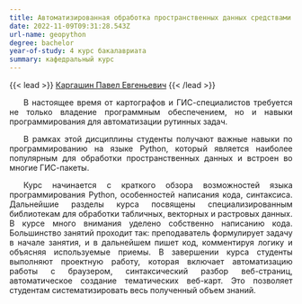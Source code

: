 ```yaml
---
title: Автоматизированная обработка пространственных данных средствами языка Python
date: 2022-11-09T09:31:28.543Z
url-name: geopython
degree: bachelor
year-of-study: 4 курс бакалавриата
summary: кафедральный курс
---
```

{{< lead >}} [Каргашин Павел Евгеньевич](https://istina.msu.ru/profile/pavelkargashin/) {{< /lead >}}

<div style="text-align: justify; text-indent: 25px;">
В настоящее время от картографов и ГИС-специалистов требуется не только владение программным обеспечением, но и навыки программирования для автоматизации рутинных задач.

В рамках этой дисциплины студенты получают важные навыки по программированию на языке Python, который является наиболее популярным для обработки пространственных данных и встроен во многие ГИС-пакеты.</div>
<div style="text-align: justify; text-indent: 25px;">
Курс начинается с краткого обзора возможностей языка программирования Python, особенностей написания кода, синтаксиса. Дальнейшие разделы курса посвящены специализированным библиотекам для обработки табличных, векторных и растровых данных. В курсе много внимания уделено собственно написанию кода. Большинство занятий проходит так: преподаватель формулирует задачу в начале занятия, и в дальнейшем пишет код, комментируя логику и объясняя используемые приемы. В завершении курса студенты выполняют проектную работу, которая включает автоматизацию работы с браузером, синтаксический разбор веб-страниц, автоматическое создание тематических веб-карт. Это позволяет студентам систематизировать весь полученный объем знаний.</div>